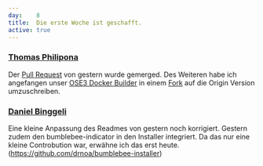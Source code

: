 ```yaml
---
day: 	8
title:	Die erste Woche ist geschafft.
active: true
---
```



### [Thomas Philipona](https://github.com/phil-pona)
Der [Pull Request](https://github.com/openshift/sti-wildfly/pull/65) von gestern wurde gemerged. Des Weiteren habe ich angefangen unser [OSE3 Docker Builder](https://github.com/puzzle/puzzle-ose3-docker-builder) in einem [Fork](https://github.com/phil-pona/puzzle-ose3-docker-builder) auf die Origin Version umzuschreiben.



### [Daniel Binggeli](https://github.com/drnoa)
Eine kleine Anpassung des Readmes von gestern noch korrigiert. Gestern zudem den bumblebee-indicator in den Installer integriert. Da das nur eine kleine Controbution war, erwähne ich das erst heute. (https://github.com/drnoa/bumblebee-installer)
